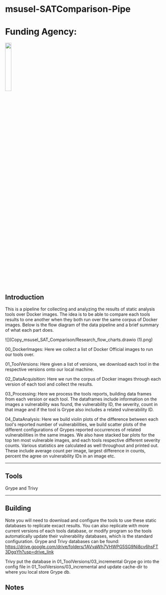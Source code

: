 # msusel-SATComparison-Pipe
#  Funding Agency:  
 [<img src="https://www.cisa.gov/profiles/cisad8_gov/themes/custom/gesso/dist/images/backgrounds/6fdaa25709d28dfb5cca.svg" width="20%" height="20%">](https://www.cisa.gov/)


## Introduction
This is a pipeline for collecting and analyzing the results of static analysis tools
over Docker images. The idea is to be able to compare each tools results to one another
when they both run over the same corpus of Docker images. Below is the flow diagram 
of the data pipeline and a brief summary of what each part does. 


![](Copy_msusel_SAT_Comparison/Research_flow_charts.drawio (1).png)

00_DockerImages:
Here we collect a list of Docker Official images to run our tools over. 

01_ToolVersions:
Here given a list of versions, we download each tool in the respective versions 
onto our local machine. 

02_DataAcquisition:
Here we run the corpus of Docker images through each version of each tool and collect
the results. 

03_Processing:
Here we process the tools reports, building data frames from each version or each tool. 
The dataframes include information on the images a vulnerability was found, the vulnerability ID,
the severity, count in that image and if the tool is Grype also includes a related vulnerability ID.

04_DataAnalysis:
Here we build violin plots of the difference between each tool's reported number of vulnerabilities,
we build scatter plots of the different configurations of Grypes reported occurrences of 
related vulnerabilities in the same images. We also have stacked bar plots for the top ten most vulnerable 
images, and each tools respective different severity counts. Various statistics are calculated as well throughout
and printed out. These include average count per image, largest difference in counts, percent the agree on
vulnerability IDs in an image etc.

___
## Tools
Grype and Trivy 
___
## Building
Note you will need to download and configure the tools to use these static databases to replicate excact results. You can also replicate with more current versions of each tools database, or modify program so the tools automatically update their vulnerability databases, which is the standard configuration. Grype and Trivy databases can be found: https://drive.google.com/drive/folders/1AVvaWh7VHWPG5SG9Ni8cv6hsFT3DgqYh?usp=drive_link 

Trivy put the database in 01_ToolVersions/03_incremental 
Grype go into the config file in 01_ToolVersions/03_incremental and update cache-dir to where you local store Grype db. 

## Notes
